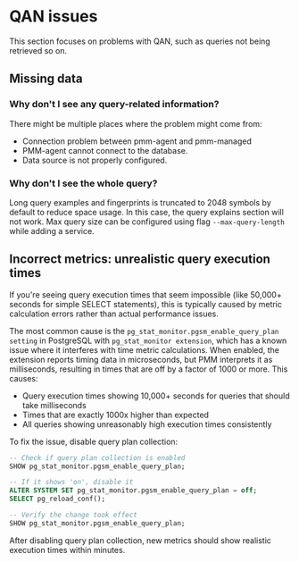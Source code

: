 
# QAN issues

This section focuses on problems with QAN, such as queries not being retrieved so on.

## Missing data

### Why don't I see any query-related information?

There might be multiple places where the problem might come from:

- Connection problem between pmm-agent and pmm-managed
- PMM-agent cannot connect to the database.
- Data source is not properly configured.

### Why don't I see the whole query?

Long query examples and fingerprints is truncated to 2048 symbols by default to reduce space usage. In this case, the query explains section will not work. Max query size can be configured using flag `--max-query-length` while adding a service.

## Incorrect metrics: unrealistic query execution times 

If you're seeing query execution times that seem impossible (like 50,000+ seconds for simple SELECT statements), this is typically caused by metric calculation errors rather than actual performance issues. 

The most common cause is the `pg_stat_monitor.pgsm_enable_query_plan setting` in PostgreSQL with `pg_stat_monitor extension`, which has a known issue where it interferes with time metric calculations. When enabled, the extension reports timing data in microseconds, but PMM interprets it as milliseconds, resulting in times that are off by a factor of 1000 or more. This causes:

- Query execution times showing 10,000+ seconds for queries that should take milliseconds
- Times that are exactly 1000x higher than expected
- All queries showing unreasonably high execution times consistently

To fix the issue, disable query plan collection:

```sql
-- Check if query plan collection is enabled 
SHOW pg_stat_monitor.pgsm_enable_query_plan;

-- If it shows 'on', disable it 
ALTER SYSTEM SET pg_stat_monitor.pgsm_enable_query_plan = off;
SELECT pg_reload_conf();

-- Verify the change took effect
SHOW pg_stat_monitor.pgsm_enable_query_plan;
```

After disabling query plan collection, new metrics should show realistic execution times within minutes.
